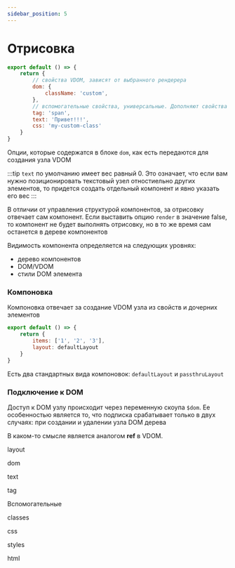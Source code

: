 ```yaml
---
sidebar_position: 5
---
```


# Отрисовка



```javascript
export default () => {
    return {
        // свойства VDOM, зависят от выбранного рендерера
        dom: {
            className: 'custom',
        },
        // вспомогательные свойства, универсальные. Дополняют свойства VDOM
        tag: 'span',
        text: 'Привет!!!',
        css: 'my-custom-class'
    }
}
```



Опции, которые содержатся в блоке `dom`, как есть передаются для создания узла VDOM

:::tip
`text` по умолчанию имеет вес равный 0. Это означает, что если вам нужно позиционировать текстовый узел отностиельно других элементов, то придется создать отдельный компонент и явно указать его вес
:::

В отличии от управления структурой компонентов, за отрисовку отвечает сам компонент. Если выставить опцию `render` в значение false, то компонент не будет выполнять отрисовку, но в то же время сам останется в дереве компонентов

Видимость компонента определяется на следующих уровнях:
- дерево компонентов
- DOM/VDOM
- стили DOM элемента


### Компоновка

Компоновка отвечает за создание VDOM узла из свойств и дочерних элементов

```javascript
export default () => {
    return {
        items: ['1', '2', '3'],
        layout: defaultLayout
    }
}
```

Есть два стандартных вида компоновок: `defaultLayout` и `passthruLayout`


### Подключение к DOM

Доступ к DOM узлу происходит через переменную скоупа `$dom`. Ее особенностью является то, что подписка срабатывает только в двух случаях: при создании и удалении узла DOM дерева

В каком-то смысле является аналогом **ref** в VDOM. 


layout

dom

text

tag

Вспомогательные

classes

css

styles

html